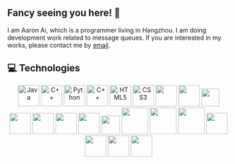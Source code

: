 ## Fancy seeing you here! 👋
I am Aaron Ai, which is a programmer living in Hangzhou. I am doing development work related to message queues. If you are interested in my works, please contact me by [email](mailto:yangkun.ayk@gmail.com).

## 💻 Technologies
<p align="center">
<img title="Java" alt="Java" src="https://cdn.jsdelivr.net/gh/aaron-ai/ImageHosting@master/img/202203061259295.png" width="48" height="48" />
<img title="C++" alt="C++" src="https://cdn.jsdelivr.net/gh/aaron-ai/ImageHosting@master/img/202203061301914.png" width="48" height="48" />
<img title="Python" alt="Python" src="https://cdn.jsdelivr.net/gh/aaron-ai/ImageHosting@master/img/202203061302094.png" width="48" height="48" />
<img title="C#" alt="C++" src="https://cdn.jsdelivr.net/gh/aaron-ai/ImageHosting@master/img/202203061313869.png" width="48" height="48" />
<img title="HTML5" alt="HTML5" src="https://cdn.jsdelivr.net/gh/aaron-ai/ImageHosting@master/img/202203061307882.png" width="48" height="48" />
<img title="CSS3" alt="CSS3" src="https://cdn.jsdelivr.net/gh/aaron-ai/ImageHosting@master/img/202203061309229.png" width="48" height="48" />
<img title="Git" alt="" src="https://cdn.jsdelivr.net/gh/aaron-ai/ImageHosting@master/img/202203061326511.png" width="48" height="48" />
<img title="Gitlab" alt="" src="https://cdn.jsdelivr.net/gh/aaron-ai/ImageHosting@master/img/202203061327338.png" width="48" height="48" />
<!-- <img title="GraalVM" alt="Java" src="https://cdn.jsdelivr.net/gh/aaron-ai/ImageHosting@master/img/202203061436559.png" height="48" /> -->
<img title="OpenTelemetry" alt="" src="https://cdn.jsdelivr.net/gh/aaron-ai/ImageHosting@master/img/202203061342382.png" width="40" height="40" />
<img title="Prometheus" alt="" src="https://cdn.jsdelivr.net/gh/aaron-ai/ImageHosting@master/img/202203061328494.png" width="48" height="48" />
<img title="Grafana" alt="" src="https://cdn.jsdelivr.net/gh/aaron-ai/ImageHosting@master/img/202203061435121.png" width="48" height="48" />
<img title="Protobuf" alt="" src="https://cdn.jsdelivr.net/gh/aaron-ai/ImageHosting@master/img/202203061446515.png" height="48" />
<img title="gRPC" alt="" src="https://cdn.jsdelivr.net/gh/aaron-ai/ImageHosting@master/img/202203061339229.png" width="48" height="48" />
<img title="Envoy" alt="" src="https://cdn.jsdelivr.net/gh/aaron-ai/ImageHosting@master/img/202203061337044.png" width="42" height="42" />
<img title="Django" alt="" src="https://cdn.jsdelivr.net/gh/aaron-ai/ImageHosting@master/img/202203061322942.png" width="60" height="60" />
<img title="Flask" alt="" src="https://cdn.jsdelivr.net/gh/aaron-ai/ImageHosting@master/img/202203061323616.png" width="60" height="60" />
<img title="MySQL" alt="" src="https://cdn.jsdelivr.net/gh/aaron-ai/ImageHosting@master/img/202203061400526.png" width="60" height="60" />
<img title="RocketMQ" alt="" src="https://cdn.jsdelivr.net/gh/aaron-ai/ImageHosting@master/img/202203061338810.png" width="48" height="48" />
<img title="Redis" alt="" src="https://cdn.jsdelivr.net/gh/aaron-ai/ImageHosting@master/img/202203061417881.png" width="48" height="48" />
<img title="JetBrains" alt="" src="https://cdn.jsdelivr.net/gh/aaron-ai/ImageHosting@master/img/202203061432653.png" width="48" height="48" />
<img title="VSCode" alt="" src="https://cdn.jsdelivr.net/gh/aaron-ai/ImageHosting@master/img/202203061433813.png" width="48" height="48" />
</p>
<!-- 
## Activity

![](https://github-profile-summary-cards.vercel.app/api/cards/profile-details?username=aaron-ai&theme=github_dark) -->

<!-- https://github.com/abhisheknaiidu/awesome-github-profile-readme -->
